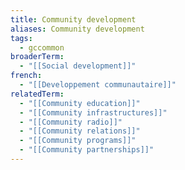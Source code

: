 ```yaml
---
title: Community development
aliases: Community development
tags:
  - gccommon
broaderTerm:
  - "[[Social development]]"
french:
  - "[[Developpement communautaire]]"
relatedTerm:
  - "[[Community education]]"
  - "[[Community infrastructures]]"
  - "[[Community radio]]"
  - "[[Community relations]]"
  - "[[Community programs]]"
  - "[[Community partnerships]]"
---
```

